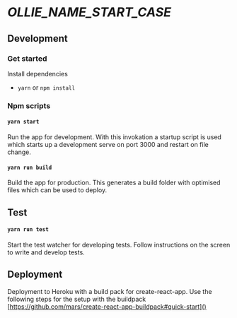 # _OLLIE_NAME_START_CASE_

## Development

### Get started

Install dependencies
- `yarn` or `npm install`

### Npm scripts

#### `yarn start`

Run the app for development. With this invokation a startup script is used which starts up a development serve on port 3000 and restart on file change.

#### `yarn run build`

Build the app for production. This generates a build folder with optimised files which can be used to deploy.


## Test

#### `yarn run test`
Start the test watcher for developing tests. Follow instructions on the screen to write and develop tests.

## Deployment

Deployment to Heroku with a build pack for create-react-app. Use the following steps for the setup with the buildpack [https://github.com/mars/create-react-app-buildpack#quick-start]()
